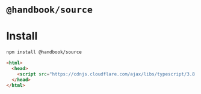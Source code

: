 # `@handbook/source`

# Install

```sh
npm install @handbook/source
```

```html
<html>
  <head>
    <script src="https://cdnjs.cloudflare.com/ajax/libs/typescript/3.8.3/typescript.min.js"></script>
  </head>
</html>
```